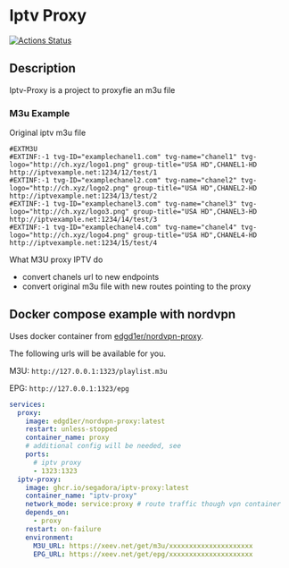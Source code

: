 # Iptv Proxy

[![Actions Status](https://github.com/segadora/iptv-proxy/workflows/CI/badge.svg)](https://github.com/segadora/iptv-proxy/actions?query=workflow%3ACI)

## Description

Iptv-Proxy is a project to proxyfie an m3u file

### M3u Example

Original iptv m3u file

```m3u
#EXTM3U
#EXTINF:-1 tvg-ID="examplechanel1.com" tvg-name="chanel1" tvg-logo="http://ch.xyz/logo1.png" group-title="USA HD",CHANEL1-HD
http://iptvexample.net:1234/12/test/1
#EXTINF:-1 tvg-ID="examplechanel2.com" tvg-name="chanel2" tvg-logo="http://ch.xyz/logo2.png" group-title="USA HD",CHANEL2-HD
http://iptvexample.net:1234/13/test/2
#EXTINF:-1 tvg-ID="examplechanel3.com" tvg-name="chanel3" tvg-logo="http://ch.xyz/logo3.png" group-title="USA HD",CHANEL3-HD
http://iptvexample.net:1234/14/test/3
#EXTINF:-1 tvg-ID="examplechanel4.com" tvg-name="chanel4" tvg-logo="http://ch.xyz/logo4.png" group-title="USA HD",CHANEL4-HD
http://iptvexample.net:1234/15/test/4
```

What M3U proxy IPTV do
 - convert chanels url to new endpoints
 - convert original m3u file with new routes pointing to the proxy

## Docker compose example with nordvpn

Uses docker container from [edgd1er/nordvpn-proxy](https://github.com/edgd1er/nordvpn-proxy).

The following urls will be available for you.

M3U: `http://127.0.0.1:1323/playlist.m3u`

EPG: `http://127.0.0.1:1323/epg`

```yaml
services:
  proxy:
    image: edgd1er/nordvpn-proxy:latest
    restart: unless-stopped
    container_name: proxy
    # additional config will be needed, see 
    ports:
      # iptv proxy
      - 1323:1323
  iptv-proxy:
    image: ghcr.io/segadora/iptv-proxy:latest
    container_name: "iptv-proxy"
    network_mode: service:proxy # route traffic though vpn container
    depends_on:
      - proxy
    restart: on-failure
    environment:
      M3U_URL: https://xeev.net/get/m3u/xxxxxxxxxxxxxxxxxxxxx
      EPG_URL: https://xeev.net/get/epg/xxxxxxxxxxxxxxxxxxxxx
```
